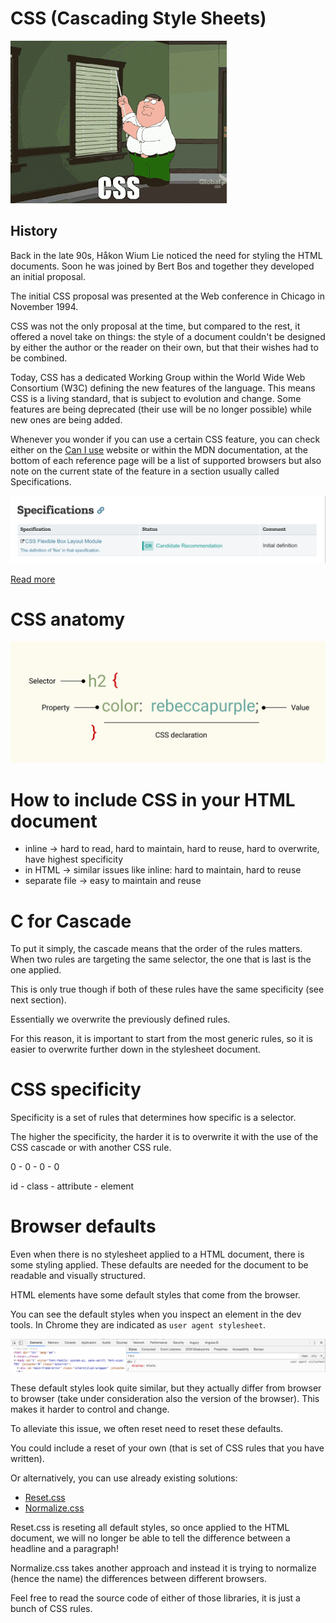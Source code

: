 # CSS (Cascading Style Sheets)

![It shouldn't be that way](images/css.gif)

## History

Back in the late 90s, Håkon Wium Lie noticed the need
for styling the HTML documents. Soon he was joined by Bert Bos
and together they developed an initial proposal.

The initial CSS proposal was presented at the Web conference in Chicago in November 1994.

CSS was not the only proposal at the time, but compared to the rest, it offered a novel take on things:
the style of a document couldn't be designed by either the author or the reader on their own, but that their wishes had to be combined.

Today, CSS has a dedicated Working Group within the World Wide Web Consortium (W3C) defining the new features of the language.
This means CSS is a living standard, that is subject to evolution and change.
Some features are being deprecated (their use will be no longer possible) while new ones are being added.

Whenever you wonder if you can use a certain CSS feature, you can check either on the [Can I use](https://caniuse.com/) website or within the MDN documentation, at the bottom of each reference page will be a list of supported browsers but also note on the current state of the feature in a section usually called Specifications.

![MDN Specifications](images/mdn-specifications.png)

[Read more](https://www.w3.org/Style/CSS20/history.html)

# CSS anatomy

![CSS anatomy](images/css-anatomy.png)

# How to include CSS in your HTML document

* inline -> hard to read, hard to maintain, hard to reuse, hard to overwrite, have highest specificity
* in HTML -> similar issues like inline: hard to maintain, hard to reuse
* separate file -> easy to maintain and reuse

# C for Cascade

To put it simply, the cascade means that the order of the rules matters.
When two rules are targeting the same selector, the one that is last is the one applied.

This is only true though if both of these rules have the same specificity (see next section).

Essentially we overwrite the previously defined rules.

For this reason, it is important to start from the most generic rules, so it is easier to overwrite further down in the stylesheet document.

# CSS specificity

Specificity is a set of rules that determines how specific is a selector.

The higher the specificity, the harder it is to overwrite it with the use of the CSS cascade or with another CSS rule.

0 - 0 - 0 - 0

id - class - attribute - element

# Browser defaults

Even when there is no stylesheet applied to a HTML document,
there is some styling applied.
These defaults are needed for the document to be readable and visually structured.

HTML elements have some default styles that come from the browser.

You can see the default styles when you inspect an element in the dev tools.
In Chrome they are indicated as `user agent stylesheet`.

![Browser Default Styles](images/browser-default-styles.png)

These default styles look quite similar, but they actually differ from browser to browser (take under consideration also the version of the browser).
This makes it harder to control and change.

To alleviate this issue, we often reset need to reset these defaults.

You could include a reset of your own (that is set of CSS rules that you have written).

Or alternatively, you can use already existing solutions:

* [Reset.css](https://meyerweb.com/eric/tools/css/reset/)
* [Normalize.css](https://necolas.github.io/normalize.css/)

Reset.css is reseting all default styles, so once applied to the HTML document,
we will no longer be able to tell the difference between a headline and a paragraph!

Normalize.css takes another approach and instead it is trying to normalize (hence the name)
the differences between different browsers.

Feel free to read the source code of either of those libraries,
it is just a bunch of CSS rules.

